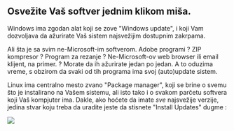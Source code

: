 

<div id="corps">

<h2>Osvežite Vaš softver jednim klikom miša.</h2>

Windows ima zgodan alat koji se zove "Windows update", i koji Vam
dozvoljava da ažurirate Vaš sistem najsvežijim dostupnim zakrpama.

Ali šta je sa svim ne-Microsoft-im softverom. Adobe programi ? 
ZIP kompresor ? Program za rezanje ? Ne-Microsoft-ov web browser ili email 
klijent, na primer. ? Morate da ih ažurirate jedan po jedan. A to oduzima vreme,
s obzirom da svaki od tih programa ima svoj (auto)update sistem.

Linux ima centralno mesto zvano "Package manager", koji se brine
o svemu što je instalirano na Vašem sistemu, ali isto tako i o svakom
parčetu softvera koji Vaš kompjuter ima. Dakle, ako hoćete da imate
<i>sve</i> najsvežije verzije, jedina stvar koju treba da uradite jeste da stisnete
"Install Updates" dugme :

<img src="Images/global_update.png" />

</div>


